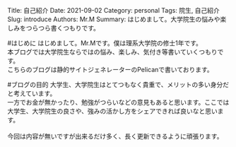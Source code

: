 Title: 自己紹介
Date: 2021-09-02
Category: personal
Tags: 院生, 自己紹介
Slug: introduce
Authors: Mr.M
Summary: はじめまして。大学院生の悩みや楽しみをつらつら書くつもりです。

#はじめに
はじめまして。Mr.Mです。僕は理系大学院の修士1年です。<br>本ブログでは大学院生ならではの悩み、楽しみ、気付き等書いていくつもりです。<br>こちらのブログは静的サイトジェネレーターのPelicanで書いております。

#ブログの目的
大学生、大学院生はとてつもなく貴重で、メリットの多い身分だと考えています。<br>一方でお金が無かったり、勉強がつらいなどの意見もあると思います。ここでは大学生、大学院生の良さや、強みの活かし方をシェアできれば良いなと思います。<br><br>今回は内容が無いですが出来るだけ多く、長く更新できるように頑張ります。
